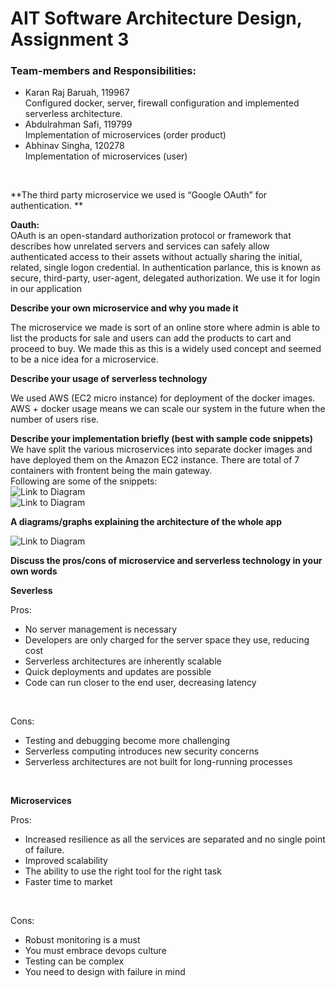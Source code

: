 # AIT Software Architecture Design, Assignment 3

### Team-members and Responsibilities:
* Karan Raj Baruah, 119967 <br/>
Configured docker, server, firewall configuration and implemented serverless architecture.
* Abdulrahman Safi, 119799 <br/>
Implementation of microservices (order product)
* Abhinav Singha, 120278 <br/>
 Implementation of microservices (user)
<br/>


**The third party microservice we used is “Google OAuth” for authentication. **

**Oauth:** <br/>
OAuth is an open-standard authorization protocol or framework that describes how unrelated servers and services can safely allow authenticated access to their assets without actually sharing the initial, related, single logon credential. In authentication parlance, this is known as secure, third-party, user-agent, delegated authorization.
We use it for login in our application

**Describe your own microservice and why you made it**

The microservice we made is sort of an online store where admin is able to list the products for sale and users can add the products to cart and proceed to buy.
We made this as this is a widely used concept and seemed to be a nice idea for a microservice.

**Describe your usage of serverless technology**

We used AWS (EC2 micro instance) for deployment of the docker images. AWS + docker usage means we can scale our system in the future when the number of users rise.



**Describe your implementation briefly (best with sample code snippets)** <br/>
We have split the various microservices into separate docker images and have deployed them on the Amazon EC2 instance. There are total of 7 containers with frontent being the main gateway.
<br/>
Following are some of the snippets: <br/>
 ![Link to Diagram](https://i.imgur.com/V3hVurY.jpg)
<br/>
![Link to Diagram](https://i.imgur.com/F1Z00e1.jpg)


**A diagrams/graphs explaining the architecture of the whole app** <br/>

 ![Link to Diagram](https://i.imgur.com/4m6WRFw.jpg)




**Discuss the pros/cons of microservice and serverless technology in your own words** <br/>

**Severless** <br/>

Pros:

- No server management is necessary
- Developers are only charged for the server space they use, reducing cost
- Serverless architectures are inherently scalable
- Quick deployments and updates are possible
- Code can run closer to the end user, decreasing latency
<br/>

Cons:

- Testing and debugging become more challenging
- Serverless computing introduces new security concerns
- Serverless architectures are not built for long-running processes

<br/>


**Microservices**

Pros:
- Increased resilience as all the services are separated and no single point of failure.
- Improved scalability
- The ability to use the right tool for the right task
- Faster time to market

<br/>

Cons:

- Robust monitoring is a must
- You must embrace devops culture
- Testing can be complex
- You need to design with failure in mind

